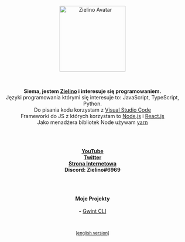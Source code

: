 <p align="center">
  <a href="https://Zielin0.ct8.pl/" target="_blank"><img src="https://Zielin0.ct8.pl/favicon.ico" width="180" alt="Zielino Avatar"></img></a>
</p>

<br />

<p align="center">
<strong>Siema, jestem <a href="https://github.com/Zielin0/" target="_blank">Zielino</a> i interesuje się programowaniem.</strong>
<br />
<light>Języki programowania którymi się interesuje to: JavaScript, TypeScript, Python.</light>
<br />
<light>Do pisania kodu korzystam z <a href="https://code.visualstudio.com/" target="_blank">Visual Studio Code</a></light>
<br />
<light>
Frameworki do JS z których korzystam to 
  <a href="https://nodejs.org/" target="_blank">Node.js</a>
  i
  <a href="https://github.com/facebook/react/" target="_blank">React.js</a>
</light>
<br />
<light>
  Jako menadżera bibliotek Node używam
  <a href="https://github.com/yarnpkg/yarn/" target="_blank">yarn</a>
</light>
</p>

<br />
<br />

<p align="center">
<a href="https://www.youtube.com/channel/UCakn5eq0LuKV3CMdnAc2aig/" target="_blank"><strong>YouTube</strong></a>
<br />
<a href="https://twitter.com/theZielino/" target="_blank"><strong>Twitter</strong></a>
<br />
<a href="https://Zielin0.ct8.pl/"><strong>Strona Internetowa</strong></a>
<br />
<strong>Discord: Zielino#6969</strong>
</p>

<br />
<br />

<p align="center">
<strong>Moje Projekty</strong>
<br />
<br />
<strong>-</strong> <a href="https://github.com/Zielin0/Gwint-CLI" target="_blank">Gwint CLI</a>
</p>

<br />
<p align="center">
  <a href="https://github.com/Zielin0/Zielin0/blob/main/README_en.md">
    <small>[english version]</small>
  </a>
</p
